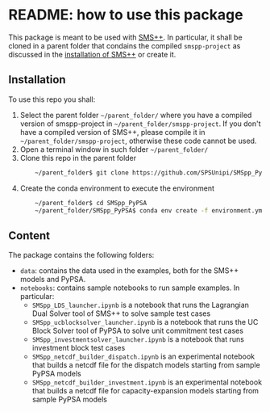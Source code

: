 # README: how to use this package

This package is meant to be used with [SMS++](https://gitlab.com/smspp/smspp-project). In particular, it shall be cloned in a parent folder that condains the compiled `smspp-project` as discussed in the [installation of SMS++](https://gitlab.com/smspp/smspp-project/-/wikis/Installing-SMS++) or create it.

## Installation

To use this repo you shall:

1. Select the parent folder `~/parent_folder/` where you have a compiled version of smspp-project in `~/parent_folder/smspp-project`. If you don't have a compiled version of SMS++, please compile it in `~/parent_folder/smspp-project`, otherwise these code cannot be used.
2. Open a terminal window in such folder `~/parent_folder/`
2. Clone this repo in the parent folder
    ```bash
        ~/parent_folder$ git clone https://github.com/SPSUnipi/SMSpp_PyPSA
    ```
3. Create the conda environment to execute the environment
    ```bash
        ~/parent_folder$ cd SMSpp_PyPSA
        ~/parent_folder/SMSpp_PyPSA$ conda env create -f environment.yml
    ```

## Content

The package contains the following folders:

- `data`: contains the data used in the examples, both for the SMS++ models and PyPSA.
- `notebooks`: contains sample notebooks to run sample examples. In particular:
  - `SMSpp_LDS_launcher.ipynb` is a notebook that runs the Lagrangian Dual Solver tool of SMS++ to solve sample test cases
  - `SMSpp_ucblocksolver_launcher.ipynb` is a notebook that runs the UC Block Solver tool of PyPSA to solve unit commitment test cases
  - `SMSpp_investmentsolver_launcher.ipynb` is a notebook that runs investment block test cases
  - `SMSpp_netcdf_builder_dispatch.ipynb` is an experimental notebook that builds a netcdf file for the dispatch models starting from sample PyPSA models
  - `SMSpp_netcdf_builder_investment.ipynb` is an experimental notebook that builds a netcdf file for capacity-expansion models starting from sample PyPSA models